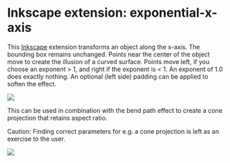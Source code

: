 Inkscape extension: exponential-x-axis
======================================

This [Inkscape](https://inkscape.org) extension transforms an object along the x-axis.
The bounding box remains unchanged. Points near the center of the object move to 
create the illusion of a curved surface.
Points move left, if you choose an exponent > 1, and right if the exponent is < 1.
An exponent of 1.0 does exactly nothing.
An optional (left side) padding can be applied to soften the effect.



<img src="https://raw.githubusercontent.com/jnweiger/inkscape-exponential-x-axis/master/exponential-x-demo.png"/>


This can be used in combination with the bend path effect to create a cone projection
that retains aspect ratio.

Caution: Finding correct parameters for e.g. a cone projection is left as an exercise to the user. 


<img src="https://raw.githubusercontent.com/jnweiger/inkscape-exponential-x-axis/master/hello_world_ring.png"/>
